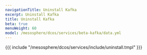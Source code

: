 ```yaml
---
navigationTitle: Uninstall Kafka
excerpt: Uninstall Kafka
title: Uninstall Kafka
beta: true
menuWeight: 60
model: /mesosphere/dcos/services/beta-kafka/data.yml
---
```


{{{ include "/mesosphere/dcos/services/include/uninstall.tmpl" }}}
